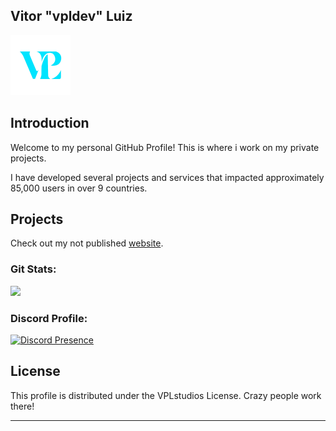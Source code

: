 ## Vitor "vpldev" Luiz

![Logo](.github/workflows/asset.png)

## Introduction

Welcome to my personal GitHub Profile! This is where i work on my private projects.

I have developed several projects and services that impacted approximately 85,000 users in over 9 countries.

## Projects

Check out my not published [website](https://vpldev.tech).


 <div>
  <h3 align="Left">Git Stats:</h3>
  <img height="180em" src="https://github-readme-stats.vercel.app/api?username=flvdev&show_icons=true&theme=radic5al&include_all_commits=true&count_private=true"/>
</div>

<h3 align="Left">Discord Profile:</h3>

  [![Discord Presence](https://lanyard.cnrad.dev/api/207574486164176896)](https://discord.com/users/207574486164176896)


## License

This profile is distributed under the VPLstudios License. Crazy people work there!

---

